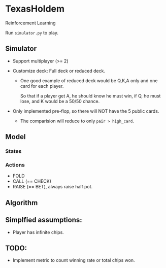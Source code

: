 # TexasHoldem
Reinforcement Learning

Run `simulator.py` to play.


## Simulator

- Support multiplayer (>= 2)
- Customize deck: Full deck or reduced deck.
  - One good example of reduced deck would be Q,K,A only and one card for each player.
    
    So that if a player get A, he should know he must win, if Q, he must lose, and K would be a 50/50 chance.
    
- Only implemented pre-flop, so there will NOT have the 5 public cards.
  - The comparision will reduce to only `pair > high_card`.


## Model

### States

### Actions

- FOLD
- CALL (== CHECK)
- RAISE (== BET), always raise half pot.

## Algorithm


## Simplfied assumptions:

- Player has infinite chips.


## TODO:

- Implement metric to count winning rate or total chips won.